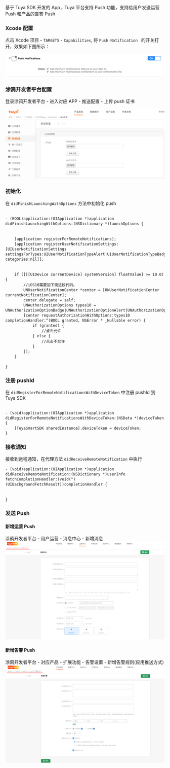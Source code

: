 基于 Tuya SDK 开发的 App，Tuya 平台支持 Push 功能，支持给用户发送运营 Push 和产品的告警 Push

### Xcode 配置

点击 Xcode 项目 - `TARGETS` - `Capabilities`, 将 `Push Notification ` 的开关打开，效果如下图所示：

![ios-push](./images/ios-push.png)


### 涂鸦开发者平台配置
登录涂鸦开发者平台 - 进入对应 APP - 推送配置 - 上传 push 证书

![ios-push-setting](./images/ios-push-setting.png)



### 初始化
在 `didFinishLaunchingWithOptions` 方法中初始化 push

```objc
    
- (BOOL)application:(UIApplication *)application didFinishLaunchingWithOptions:(NSDictionary *)launchOptions {
	
	
    [application registerForRemoteNotifications];
    [application registerUserNotificationSettings:[UIUserNotificationSettings settingsForTypes:UIUserNotificationTypeAlert|UIUserNotificationTypeBadge|UIUserNotificationTypeSound categories:nil]];
   	
    
    if ([[[UIDevice currentDevice] systemVersion] floatValue] >= 10.0) {
        //iOS10需要加下面这段代码。
        UNUserNotificationCenter *center = [UNUserNotificationCenter currentNotificationCenter];
        center.delegate = self;
        UNAuthorizationOptions types10 = UNAuthorizationOptionBadge|UNAuthorizationOptionAlert|UNAuthorizationOptionSound;
        [center requestAuthorizationWithOptions:types10 completionHandler:^(BOOL granted, NSError * _Nullable error) {
            if (granted) {
                //点击允许
            } else {
                //点击不允许
            }
        }];
    }
    
}

```

### 注册 pushId
在 `didRegisterForRemoteNotificationsWithDeviceToken` 中注册 pushId 到 Tuya SDK

```objc

- (void)application:(UIApplication *)application didRegisterForRemoteNotificationsWithDeviceToken:(NSData *)deviceToken {
	[TuyaSmartSDK sharedInstance].deviceToken = deviceToken;
}

```


### 接收通知
接收到远程通知，在代理方法 `didReceiveRemoteNotification` 中执行

```objc
- (void)application:(UIApplication *)application didReceiveRemoteNotification:(NSDictionary *)userInfo fetchCompletionHandler:(void(^)(UIBackgroundFetchResult))completionHandler {


}
```

### 发送 Push

#### 新增运营 Push
涂鸦开发者平台 - 用户运营 - 消息中心 - 新增消息
![ios-push-setting](./images/ios-push-setting-operation.png)

#### 新增告警 Push
涂鸦开发者平台 - 对应产品 - 扩展功能 - 告警设置 - 新增告警规则(应用推送方式)
![ios-push-setting](./images/ios-push-setting-warning.png)

